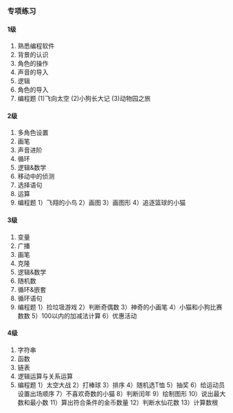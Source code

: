### 专项练习
#### 1级
1. 熟悉编程软件
2. 背景的认识
3. 角色的操作
4. 声音的导入
5. 逻辑
6. 角色的导入
7. 编程题
    (1)飞向太空
    (2)小狗长大记
    (3)动物园之旅
#### 2级
1. 多角色设置
2. 画笔
3. 声音进阶
4. 循环
5. 逻辑&数学
6. 移动中的侦测
7. 选择语句
8. 运算
9. 编程题
  1）飞翔的小鸟
  2）画图
  3）画图形
  4）追逐篮球的小猫
#### 3级
1. 变量
2. 广播
3. 画笔
4. 克隆
5. 逻辑&数学
6. 随机数
7. 循环&嵌套
8. 循环语句
9. 编程题
  1）捡垃圾游戏
  2）判断奇偶数
  3）神奇的小画笔
  4）小猫和小狗比赛数数
  5）100以内的加减法计算
  6）优惠活动
#### 4级
1. 字符串
2. 函数
3. 链表
4. 逻辑运算与关系运算
5. 编程题
  1）太空大战
  2）打棒球
  3）排序
  4）随机选T恤
  5）抽奖
  6）给运动员设置出场顺序
  7）不喜欢奇数的小猫
  8）判断闰年
  9）绘制图形
  10）说出最大数和最小数
  11）算出符合条件的金币数量
  12）判断水仙花数
  13）计算数根